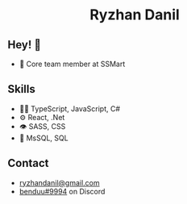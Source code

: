 <h1 align="center">
 Ryzhan Danil
</h1>

## Hey! 👋



- 👥 Core team member at SSMart

## Skills
- 👨‍💻 TypeScript, JavaScript, C#
- ⚙️ React, .Net
- 👁️ SASS, CSS
- 💽 MsSQL, SQL

## Contact
- ryzhandanil@gmail.com 
- [benduu#9994](./) on Discord

